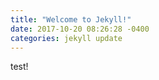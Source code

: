 ```yaml
---
title: "Welcome to Jekyll!"
date: 2017-10-20 08:26:28 -0400
categories: jekyll update
---
```



test!
